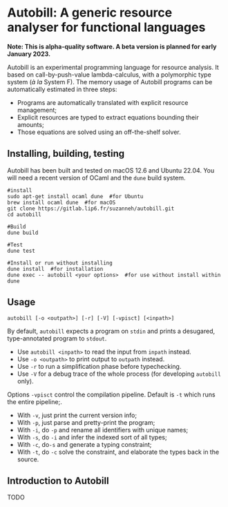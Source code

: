 # Autobill: A generic resource analyser for functional languages 

**Note: This is alpha-quality software. A beta version is planned for early January 2023.**

Autobill is an experimental programming language for resource analysis. It based
on call-by-push-value lambda-calculus, with a polymorphic type system (*à la*
System F). The memory usage of Autobill programs can be automatically estimated
in three steps:
- Programs are automatically translated with explicit resource management;
- Explicit resources are typed to extract equations bounding their amounts;
- Those equations are solved using an off-the-shelf solver. 


## Installing, building, testing 

Autobill has been built and tested on macOS 12.6 and Ubuntu 22.04. You will need
a recent version of OCaml and the `dune` build system. 

``` shell
#install
sudo apt-get install ocaml dune  #for Ubuntu
brew install ocaml dune  #for macOS
git clone https://gitlab.lip6.fr/suzanneh/autobill.git
cd autobill

#Build
dune build

#Test
dune test 

#Install or run without installing
dune install  #for installation
dune exec -- autobill <your options>  #for use without install within dune

```


## Usage 

``` 
autobill [-o <outpath>] [-r] [-V] [-vpisct] [<inpath>]
```

By default, `autobill` expects a program on `stdin` and prints a desugared,
type-annotated program to `stdout`. 
- Use `autobill <inpath>` to read the input from `inpath` instead.
- Use `-o <outpath>` to print output to `outpath` instead. 
- Use `-r` to run a simplification phase before typechecking.
- Use `-V` for a debug trace of the whole process (for developing `autobill` only).

Options `-vpisct` control the compilation pipeline. Default is `-t` which runs the 
entire pipeline;.
- With `-v`, just print the current version info;
- With `-p`, just parse and pretty-print the program;
- With `-i`, do `-p` and rename all identifiers with unique names;
- With `-s`, do `-i` and infer the indexed sort of all types;
- With `-c`, do`-s` and generate a typing constraint;
- With `-t`, do `-c` solve the constraint, and elaborate the types back in the source.

## Introduction to Autobill
 
TODO
